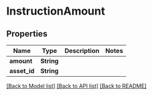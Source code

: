 # InstructionAmount

## Properties

Name | Type | Description | Notes
------------ | ------------- | ------------- | -------------
**amount** | **String** |  | 
**asset_id** | **String** |  | 

[[Back to Model list]](../README.md#documentation-for-models) [[Back to API list]](../README.md#documentation-for-api-endpoints) [[Back to README]](../README.md)


